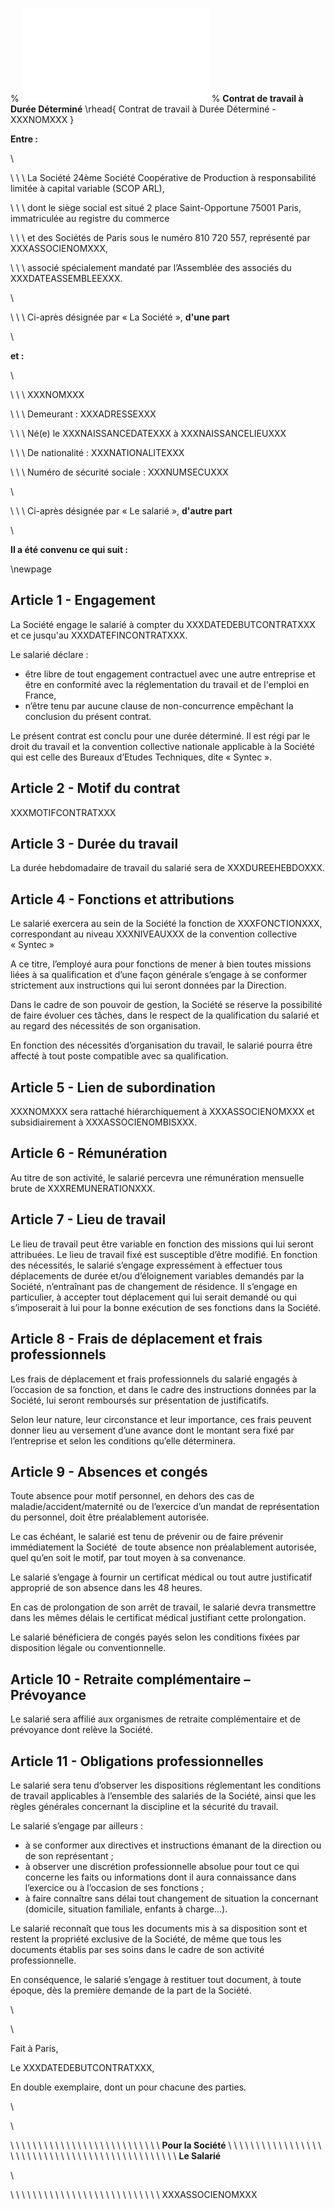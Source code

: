 % ![](images/logo.pdf "")
% **Contrat de travail à Durée Déterminé**
\rhead{ Contrat de travail à Durée Déterminé - XXXNOMXXX }

**Entre :**

\

\	\	\	La Société 24ème Société Coopérative de Production à responsabilité limitée à capital variable (SCOP ARL),

\	\	\	dont le siège social est situé 2 place Saint-Opportune 75001 Paris, immatriculée au registre du commerce

\   \   \   et des Sociétés de Paris sous le numéro 810 720 557, représenté par XXXASSOCIENOMXXX,

\   \   \   associé spécialement mandaté par l’Assemblée des associés du XXXDATEASSEMBLEEXXX.

\

\	\	\   Ci-après désignée par « La Société », **d'une part**

\

**et :**

\

\	\	\	XXXNOMXXX

\	\	\	Demeurant : XXXADRESSEXXX

\	\	\	Né(e) le XXXNAISSANCEDATEXXX à XXXNAISSANCELIEUXXX

\	\	\	De nationalité : XXXNATIONALITEXXX

\	\	\	Numéro de sécurité sociale : XXXNUMSECUXXX

\

\	\	\	Ci-après désignée par « Le salarié », **d'autre part**

\

**Il a été convenu ce qui suit :**

\newpage

## Article 1 - Engagement

La Société engage le salarié à compter du XXXDATEDEBUTCONTRATXXX et ce jusqu'au XXXDATEFINCONTRATXXX.

Le salarié déclare :

- être libre de tout engagement contractuel avec une autre entreprise et être en conformité avec la réglementation du travail et de l'emploi en France,
- n’être tenu par aucune clause de non-concurrence empêchant la conclusion du présent contrat.

Le présent contrat est conclu pour une durée déterminé. Il est régi par le droit du travail et la convention collective nationale applicable à la Société qui est celle des Bureaux d’Etudes Techniques, dite « Syntec ».

## Article 2 - Motif du contrat

XXXMOTIFCONTRATXXX

## Article 3 -  Durée du travail

La durée hebdomadaire de travail du salarié sera de XXXDUREEHEBDOXXX.

## Article 4 - Fonctions et attributions

Le salarié exercera au sein de la Société la fonction de XXXFONCTIONXXX, correspondant au niveau XXXNIVEAUXXX de la convention collective « Syntec »

A ce titre, l’employé aura pour fonctions de mener à bien toutes missions liées à sa qualification et d’une façon générale s’engage à se conformer strictement aux instructions qui lui seront données par la Direction.

Dans le cadre de son pouvoir de gestion, la Société se réserve la possibilité de faire évoluer ces tâches, dans le respect de la qualification du salarié et au regard des nécessités de son  organisation.

En fonction des nécessités d’organisation du travail, le salarié pourra être affecté à tout poste compatible avec sa qualification.

## Article 5 -  Lien de subordination

XXXNOMXXX sera rattaché hiérarchiquement à XXXASSOCIENOMXXX et subsidiairement à XXXASSOCIENOMBISXXX.

## Article 6 -  Rémunération

Au titre de son activité, le salarié percevra une rémunération mensuelle brute de XXXREMUNERATIONXXX.

## Article 7 -  Lieu de travail

Le lieu de travail peut être variable en fonction des missions qui lui seront attribuées. Le lieu de travail fixé est susceptible d’être modifié.
En fonction des nécessités, le salarié s’engage expressément à effectuer tous déplacements de durée et/ou d’éloignement variables demandés par la Société, n’entraînant pas de changement de résidence.
Il s’engage en particulier, à accepter tout déplacement qui lui serait demandé ou qui s’imposerait à lui pour la bonne exécution de ses fonctions dans la Société.

## Article 8 -  Frais de déplacement et frais professionnels

Les frais de déplacement et frais professionnels du salarié engagés à l’occasion de sa fonction, et dans le cadre des instructions données par la Société, lui seront remboursés sur présentation de justificatifs.

Selon leur nature, leur circonstance et leur importance, ces frais peuvent donner lieu au versement d’une avance dont le montant sera fixé par l’entreprise et selon les conditions qu’elle déterminera.

## Article 9 -  Absences et congés

Toute absence pour motif personnel, en dehors des cas de maladie/accident/maternité ou de l’exercice d’un mandat de représentation du personnel, doit être préalablement autorisée.

Le cas échéant, le salarié est tenu de prévenir ou de faire prévenir immédiatement la Société  de toute absence non préalablement autorisée, quel qu’en soit le motif, par tout moyen à sa convenance.

Le salarié s’engage à fournir un certificat médical ou tout autre justificatif approprié de son absence dans les 48 heures.

En cas de prolongation de son arrêt de travail, le salarié devra transmettre dans les mêmes délais le certificat médical justifiant cette prolongation.

Le salarié bénéficiera de congés payés selon les conditions fixées par disposition légale ou conventionnelle.

## Article 10 -  Retraite complémentaire – Prévoyance

Le salarié sera affilié aux organismes de retraite complémentaire et de prévoyance dont relève la Société.

## Article 11 -  Obligations professionnelles

Le salarié sera tenu d’observer les dispositions réglementant les conditions de travail applicables à l’ensemble des salariés de la Société, ainsi que les règles générales concernant la discipline et la sécurité du travail.

Le salarié s’engage par ailleurs :

- à se conformer aux directives et instructions émanant de la direction ou de son représentant ;
- à observer une discrétion professionnelle absolue pour tout ce qui concerne les faits ou informations dont il aura connaissance dans l’exercice ou à l’occasion de ses fonctions ;
- à faire connaître sans délai tout changement de situation la concernant (domicile, situation familiale, enfants à charge...).

Le salarié reconnaît que tous les documents mis à sa disposition sont et restent la propriété exclusive de la Société, de même que tous les documents établis par ses soins dans le cadre de son activité professionnelle.

En conséquence, le salarié s’engage à restituer tout document, à toute époque, dès la première demande de la part de la Société.

\

\

Fait à Paris,

Le XXXDATEDEBUTCONTRATXXX,

En double exemplaire, dont un pour chacune des parties.

\

\

\ \ \ \ \ \ \ \ \ \ \ \ \ \ \ \ \ \ \ \ \ \ \ \ \ \ \ **Pour la Société** \ \ \ \ \ \ \ \ \ \ \ \ \ \ \ \ \ \ \ \ \ \ \ \ \ \ \ \ \ \ \ \ \ \ \ \ \ \ \ \ \ \ \ \ \ \ \ **Le Salarié**

\

\ \ \ \ \ \ \ \ \ \ \ \ \ \ \ \ \ \ \ \ \ \ \ \ \ \ \ XXXASSOCIENOMXXX

